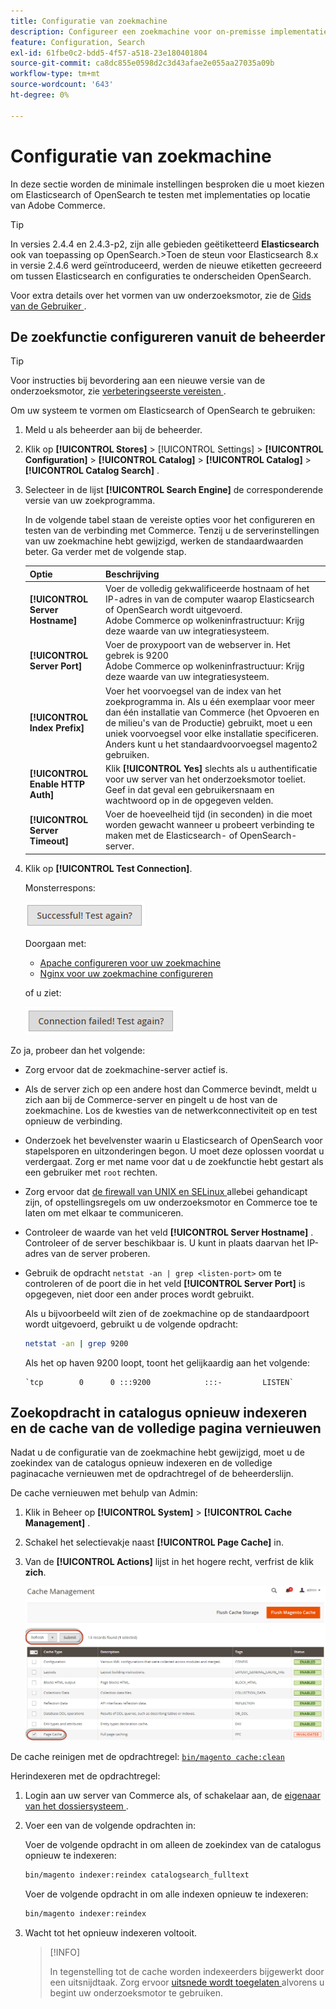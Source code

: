 ```yaml
---
title: Configuratie van zoekmachine
description: Configureer een zoekmachine voor on-premisse implementaties van Adobe Commerce.
feature: Configuration, Search
exl-id: 61fbe0c2-bdd5-4f57-a518-23e180401804
source-git-commit: ca8dc855e0598d2c3d43afae2e055aa27035a09b
workflow-type: tm+mt
source-wordcount: '643'
ht-degree: 0%

---
```


# Configuratie van zoekmachine

In deze sectie worden de minimale instellingen besproken die u moet kiezen om Elasticsearch of OpenSearch te testen met implementaties op locatie van Adobe Commerce.

>[!TIP]
>
>In versies 2.4.4 en 2.4.3-p2, zijn alle gebieden geëtiketteerd **Elasticsearch** ook van toepassing op OpenSearch.
>&#x200B;>Toen de steun voor Elasticsearch 8.x in versie 2.4.6 werd geïntroduceerd, werden de nieuwe etiketten gecreeerd om tussen Elasticsearch en configuraties te onderscheiden OpenSearch.

Voor extra details over het vormen van uw onderzoeksmotor, zie de [ Gids van de Gebruiker ](https://experienceleague.adobe.com/docs/commerce-admin/catalog/catalog/search/search-configuration.html?lang=nl-NL).

## De zoekfunctie configureren vanuit de beheerder

>[!TIP]
>
>Voor instructies bij bevordering aan een nieuwe versie van de onderzoeksmotor, zie [ verbeteringseerste vereisten ](../../upgrade/prepare/prerequisites.md).

Om uw systeem te vormen om Elasticsearch of OpenSearch te gebruiken:

1. Meld u als beheerder aan bij de beheerder.
1. Klik op **[!UICONTROL Stores]** > [!UICONTROL Settings] > **[!UICONTROL Configuration]** > **[!UICONTROL Catalog]** > **[!UICONTROL Catalog]** > **[!UICONTROL Catalog Search]** .
1. Selecteer in de lijst **[!UICONTROL Search Engine]** de corresponderende versie van uw zoekprogramma.

   In de volgende tabel staan de vereiste opties voor het configureren en testen van de verbinding met Commerce. Tenzij u de serverinstellingen van uw zoekmachine hebt gewijzigd, werken de standaardwaarden beter. Ga verder met de volgende stap.

   | Optie | Beschrijving |
   |--- |--- |
   | **[!UICONTROL Server Hostname]** | Voer de volledig gekwalificeerde hostnaam of het IP-adres in van de computer waarop Elasticsearch of OpenSearch wordt uitgevoerd.<br> Adobe Commerce op wolkeninfrastructuur: Krijg deze waarde van uw integratiesysteem. |
   | **[!UICONTROL Server Port]** | Voer de proxypoort van de webserver in. Het gebrek is 9200 <br> Adobe Commerce op wolkeninfrastructuur: Krijg deze waarde van uw integratiesysteem. |
   | **[!UICONTROL Index Prefix]** | Voer het voorvoegsel van de index van het zoekprogramma in. Als u één exemplaar voor meer dan één installatie van Commerce (het Opvoeren en de milieu&#39;s van de Productie) gebruikt, moet u een uniek voorvoegsel voor elke installatie specificeren. Anders kunt u het standaardvoorvoegsel magento2 gebruiken. |
   | **[!UICONTROL Enable HTTP Auth]** | Klik **[!UICONTROL Yes]** slechts als u authentificatie voor uw server van het onderzoeksmotor toeliet. Geef in dat geval een gebruikersnaam en wachtwoord op in de opgegeven velden. |
   | **[!UICONTROL Server Timeout]** | Voer de hoeveelheid tijd (in seconden) in die moet worden gewacht wanneer u probeert verbinding te maken met de Elasticsearch- of OpenSearch-server. |

1. Klik op **[!UICONTROL Test Connection]**.

   Monsterrespons:

   ![ succes ](../../assets/configuration/elastic_test-success.png)

   Doorgaan met:

   - [Apache configureren voor uw zoekmachine](../../installation/prerequisites/search-engine/configure-apache.md)
   - [Nginx voor uw zoekmachine configureren](../../installation/prerequisites/search-engine/configure-nginx.md)

   of u ziet:

   ![ ontbroken ](../../assets/configuration/elastic_test-fail.png)

Zo ja, probeer dan het volgende:

- Zorg ervoor dat de zoekmachine-server actief is.
- Als de server zich op een andere host dan Commerce bevindt, meldt u zich aan bij de Commerce-server en pingelt u de host van de zoekmachine. Los de kwesties van de netwerkconnectiviteit op en test opnieuw de verbinding.
- Onderzoek het bevelvenster waarin u Elasticsearch of OpenSearch voor stapelsporen en uitzonderingen begon. U moet deze oplossen voordat u verdergaat. Zorg er met name voor dat u de zoekfunctie hebt gestart als een gebruiker met `root` rechten.
- Zorg ervoor dat [ de firewall van UNIX en SELinux ](../../installation/prerequisites/search-engine/overview.md#firewall-and-selinux) allebei gehandicapt zijn, of opstellingsregels om uw onderzoeksmotor en Commerce toe te laten om met elkaar te communiceren.
- Controleer de waarde van het veld **[!UICONTROL Server Hostname]** . Controleer of de server beschikbaar is. U kunt in plaats daarvan het IP-adres van de server proberen.
- Gebruik de opdracht `netstat -an | grep <listen-port>` om te controleren of de poort die in het veld **[!UICONTROL Server Port]** is opgegeven, niet door een ander proces wordt gebruikt.

  Als u bijvoorbeeld wilt zien of de zoekmachine op de standaardpoort wordt uitgevoerd, gebruikt u de volgende opdracht:

  ```bash
  netstat -an | grep 9200
  ```

  Als het op haven 9200 loopt, toont het gelijkaardig aan het volgende:

  ```
  `tcp        0      0 :::9200            :::-         LISTEN`
  ```

## Zoekopdracht in catalogus opnieuw indexeren en de cache van de volledige pagina vernieuwen

Nadat u de configuratie van de zoekmachine hebt gewijzigd, moet u de zoekindex van de catalogus opnieuw indexeren en de volledige paginacache vernieuwen met de opdrachtregel of de beheerderslijn.

De cache vernieuwen met behulp van Admin:

1. Klik in Beheer op **[!UICONTROL System]** > **[!UICONTROL Cache Management]** .
1. Schakel het selectievakje naast **[!UICONTROL Page Cache]** in.
1. Van de **[!UICONTROL Actions]** lijst in het hogere recht, verfrist de klik **zich**.

   ![ geheim voorgeheugenbeheer ](../../assets/configuration/refresh-cache.png)

De cache reinigen met de opdrachtregel: [`bin/magento cache:clean`](../cli/manage-cache.md#clean-and-flush-cache-types)

Herindexeren met de opdrachtregel:

1. Login aan uw server van Commerce als, of schakelaar aan, de [ eigenaar van het dossiersysteem ](../../installation/prerequisites/file-system/overview.md).
1. Voer een van de volgende opdrachten in:

   Voer de volgende opdracht in om alleen de zoekindex van de catalogus opnieuw te indexeren:

   ```bash
   bin/magento indexer:reindex catalogsearch_fulltext
   ```

   Voer de volgende opdracht in om alle indexen opnieuw te indexeren:

   ```bash
   bin/magento indexer:reindex
   ```

1. Wacht tot het opnieuw indexeren voltooit.

   >[!INFO]
   >
   >In tegenstelling tot de cache worden indexeerders bijgewerkt door een uitsnijdtaak. Zorg ervoor [ uitsnede wordt toegelaten ](../cli/configure-cron-jobs.md) alvorens u begint uw onderzoeksmotor te gebruiken.
